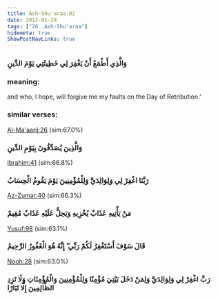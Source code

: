 ```yaml
---
title: Ash-Shu'araa:82
date: 2012-01-29
tags: ["26 .Ash-Shu'araa"]
hidemeta: true 
ShowPostNavLinks: true 
---
```

### وَالَّذِي أَطْمَعُ أَنْ يَغْفِرَ لِي خَطِيئَتِي يَوْمَ الدِّينِ
### meaning: 
and who, I hope, will forgive me my faults on the Day of Retribution.’
### similar verses: 

[Al-Ma'aarij:26](/70/26) (sim:67.0%)

### وَالَّذِينَ يُصَدِّقُونَ بِيَوْمِ الدِّينِ

[Ibrahim:41](/14/41) (sim:66.8%)

### رَبَّنَا اغْفِرْ لِي وَلِوَالِدَيَّ وَلِلْمُؤْمِنِينَ يَوْمَ يَقُومُ الْحِسَابُ

[Az-Zumar:40](/39/40) (sim:66.3%)

### مَنْ يَأْتِيهِ عَذَابٌ يُخْزِيهِ وَيَحِلُّ عَلَيْهِ عَذَابٌ مُقِيمٌ

[Yusuf:98](/12/98) (sim:63.1%)

### قَالَ سَوْفَ أَسْتَغْفِرُ لَكُمْ رَبِّي ۖ إِنَّهُ هُوَ الْغَفُورُ الرَّحِيمُ

[Nooh:28](/71/28) (sim:63.0%)

### رَبِّ اغْفِرْ لِي وَلِوَالِدَيَّ وَلِمَنْ دَخَلَ بَيْتِيَ مُؤْمِنًا وَلِلْمُؤْمِنِينَ وَالْمُؤْمِنَاتِ وَلَا تَزِدِ الظَّالِمِينَ إِلَّا تَبَارًا
